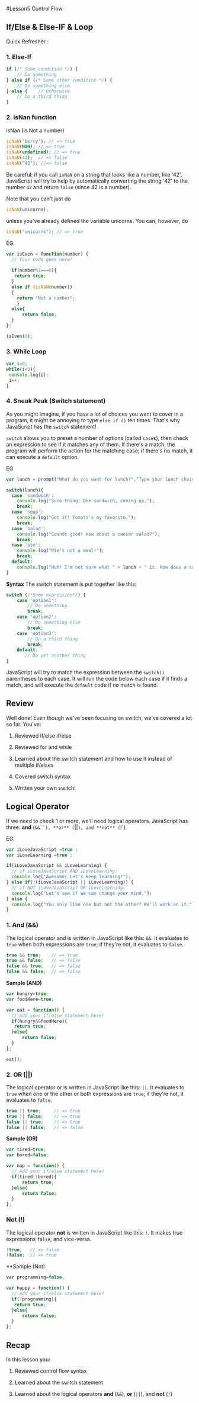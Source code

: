 #Lesson5 Control Flow
## If/Else & Else-IF & Loop
Quick Refresher : 

### 1. Else-If

```javascript
if (/* Some condition */) {
    // Do something
} else if (/* Some other condition */) {
    // Do something else
} else {    // Otherwise
    // Do a third thing
}
```

### 2. isNan function 
isNan (Is Not a number)


```javascript
isNaN('berry'); // => true
isNaN(NaN); // => true
isNaN(undefined); // => true
isNaN(42);  // => false
isNaN("42"); //=> false
```

Be careful: if you call `isNaN` on a string that looks like a number, like '42', JavaScript will try to help by automatically converting the string '42' to the number `42` and return `false` (since 42 is a number).

Note that you can't just do

```javascript
isNaN(unicorns);
```

unless you've already defined the variable unicorns. You can, however, do
```javascript
isNaN("unicorns"); // => true
```

EG.

```javascript
var isEven = function(number) {
  // Your code goes here!
  
  if(number%2===0){
   return true;   
  }
  else if (isNaN(number))
  {
    return "Not a number";  
    }
  else{
      return false;
  }
};

isEven(6);

```

### 3. While Loop 

```javascript
var i=0;
while(i<3){
 console.log(i);
 i++;
}
```

### 4. Sneak Peak (Switch statement)
As you might imagine, if you have a lot of choices you want to cover in a program, it might be annoying to type `else if ()` ten times. That's why JavaScript has the `switch` statement!

`switch` allows you to preset a number of options (called `case`s), then check an expression to see if it matches any of them. If there's a match, the program will perform the action for the matching case; if there's no match, it can execute a `default` option.

EG.
```javascript
var lunch = prompt("What do you want for lunch?","Type your lunch choice here");

switch(lunch){
  case 'sandwich':
    console.log("Sure thing! One sandwich, coming up.");
    break;
  case 'soup':
    console.log("Got it! Tomato's my favorite.");
    break; 
  case 'salad':
    console.log("Sounds good! How about a caesar salad?");
    break;
  case 'pie':
    console.log("Pie's not a meal!");
    break; 
  default:
    console.log("Huh! I'm not sure what " + lunch + " is. How does a sandwich sound?");
}
```

**Syntax**
The switch statement is put together like this:

```javascript
switch (/*Some expression*/) {
    case 'option1':
        // Do something
        break;
    case 'option2':
        // Do something else
        break;
    case 'option3':
        // Do a third thing
        break;
    default:
       // Do yet another thing
}
```

JavaScript will try to match the expression between the `switch()` parentheses to each case. It will run the code below each case if it finds a match, and will execute the `default` code if no match is found.


## Review 

Well done! Even though we've been focusing on switch, we've covered a lot so far. You've:

1. Reviewed if/else if/else

2. Reviewed for and while

3. Learned about the switch statement and how to use it instead of multiple if/elses

4. Covered switch syntax

5. Written your own switch!


## Logical Operator
If we need to check 1 or more, we'll need logical operators. JavaScript has three: **and** (`&&``), **or** (`||`), and **not** (`!`).

EG.
```javascript
var iLoveJavaScript =true ;
var iLoveLearning =true ;

if(iLoveJavaScript && iLoveLearning) {
  // if iLoveJavaScript AND iLoveLearning:
  console.log("Awesome! Let's keep learning!");
} else if(!(iLoveJavaScript || iLoveLearning)) {
  // if NOT iLoveJavaScript OR iLoveLearning:
  console.log("Let's see if we can change your mind.");
} else {
  console.log("You only like one but not the other? We'll work on it.");
}
```

### 1. And (&&)
The logical operator and is written in JavaScript like this: `&&`. It evaluates to `true` when both expressions are `true`; if they're not, it evaluates to `false`.


```javascript
true && true;    // => true
true && false;   // => false
false && true;   // => false
false && false;  // => false
```

**Sample (AND)**
```javascript
var hungry=true;
var foodHere=true;

var eat = function() {
  // Add your if/else statement here!
  if(hungry&&foodHere){
   return true;   
  }else{
      return false;
  }
};

eat();
```

### 2. OR (||)
The logical operator or is written in JavaScript like this: `||`. It evaluates to `true` when one or the other or both expressions are `true`; if they're not, it evaluates to `false`.

```javascript
true || true;     // => true
true || false;    // => true
false || true;    // => true
false || false;   // => false
```

**Sample (OR)**
```javascript
var tired=true;
var bored=false;

var nap = function() {
  // Add your if/else statement here!
  if(tired||bored){
      return true;
  }else{
      return false;
  }
};
```

### Not (!)
The logical operator **not** is written in JavaScript like this: `!`. It makes true expressions `false`, and vice-versa.

```javascript
!true;   // => false
!false;  // => true
```

**Sample (Not)
```javascript
var programming=false;

var happy = function() {
  // Add your if/else statement here!
  if(!programming){
   return true;   
  }else{
      return false;
  }
};
```


## Recap
In this lesson you:

1. Reviewed control flow syntax

2. Learned about the switch statement

3. Learned about the logical operators **and** (`&&`), **or** (`||`), and **not** (`!`)

